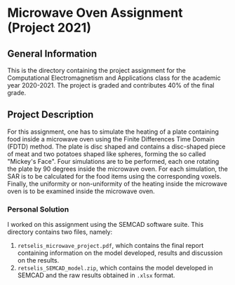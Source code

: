 # Microwave Oven Assignment (Project 2021)

## General Information 

This is the directory containing the project assignment for the Computational Electromagnetism and Applications class for the academic year 2020-2021. The project is graded and contributes 40% of the final grade. 

## Project Description

For this assignment, one has to simulate the heating of a plate containing food inside a microwave oven using the Finite Differences Time Domain (FDTD) method. The plate is disc shaped and contains a disc-shaped piece of meat and two potatoes shaped like spheres, forming the so called "Mickey's Face". Four simulations are to be performed, each one rotating the plate by 90 degrees inside the microwave oven. For each simulation, the SAR is to be calculated for the food items using the corresponding voxels. Finally, the uniformity or non-uniformity of the heating inside the microwave oven is to be examined inside the microwave oven.

### Personal Solution

I worked on this assignment using the SEMCAD software suite. This directory contains two files, namely:

1. `retselis_microwave_project.pdf`, which contains the final report containing information on the model developed, results and discussion on the results.
2. `retselis_SEMCAD_model.zip`, which contains the model developed in SEMCAD and the raw results obtained in `.xlsx` format. 